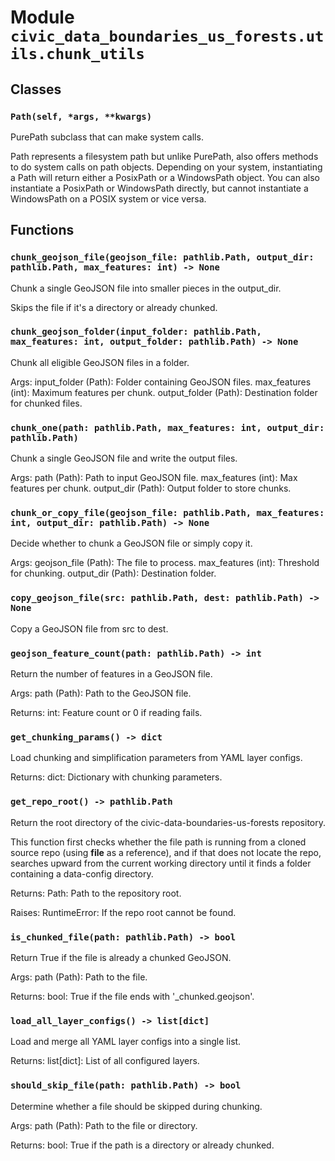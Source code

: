 # Module `civic_data_boundaries_us_forests.utils.chunk_utils`

## Classes

### `Path(self, *args, **kwargs)`

PurePath subclass that can make system calls.

Path represents a filesystem path but unlike PurePath, also offers
methods to do system calls on path objects. Depending on your system,
instantiating a Path will return either a PosixPath or a WindowsPath
object. You can also instantiate a PosixPath or WindowsPath directly,
but cannot instantiate a WindowsPath on a POSIX system or vice versa.

## Functions

### `chunk_geojson_file(geojson_file: pathlib.Path, output_dir: pathlib.Path, max_features: int) -> None`

Chunk a single GeoJSON file into smaller pieces in the output_dir.

Skips the file if it's a directory or already chunked.

### `chunk_geojson_folder(input_folder: pathlib.Path, max_features: int, output_folder: pathlib.Path) -> None`

Chunk all eligible GeoJSON files in a folder.

Args:
    input_folder (Path): Folder containing GeoJSON files.
    max_features (int): Maximum features per chunk.
    output_folder (Path): Destination folder for chunked files.

### `chunk_one(path: pathlib.Path, max_features: int, output_dir: pathlib.Path)`

Chunk a single GeoJSON file and write the output files.

Args:
    path (Path): Path to input GeoJSON file.
    max_features (int): Max features per chunk.
    output_dir (Path): Output folder to store chunks.

### `chunk_or_copy_file(geojson_file: pathlib.Path, max_features: int, output_dir: pathlib.Path) -> None`

Decide whether to chunk a GeoJSON file or simply copy it.

Args:
    geojson_file (Path): The file to process.
    max_features (int): Threshold for chunking.
    output_dir (Path): Destination folder.

### `copy_geojson_file(src: pathlib.Path, dest: pathlib.Path) -> None`

Copy a GeoJSON file from src to dest.

### `geojson_feature_count(path: pathlib.Path) -> int`

Return the number of features in a GeoJSON file.

Args:
    path (Path): Path to the GeoJSON file.

Returns:
    int: Feature count or 0 if reading fails.

### `get_chunking_params() -> dict`

Load chunking and simplification parameters from YAML layer configs.

Returns:
    dict: Dictionary with chunking parameters.

### `get_repo_root() -> pathlib.Path`

Return the root directory of the civic-data-boundaries-us-forests repository.

This function first checks whether the file path is running from
a cloned source repo (using __file__ as a reference), and if that
does not locate the repo, searches upward from the current working
directory until it finds a folder containing a data-config directory.

Returns:
    Path: Path to the repository root.

Raises:
    RuntimeError: If the repo root cannot be found.

### `is_chunked_file(path: pathlib.Path) -> bool`

Return True if the file is already a chunked GeoJSON.

Args:
    path (Path): Path to the file.

Returns:
    bool: True if the file ends with '_chunked.geojson'.

### `load_all_layer_configs() -> list[dict]`

Load and merge all YAML layer configs into a single list.

Returns:
    list[dict]: List of all configured layers.

### `should_skip_file(path: pathlib.Path) -> bool`

Determine whether a file should be skipped during chunking.

Args:
    path (Path): Path to the file or directory.

Returns:
    bool: True if the path is a directory or already chunked.
